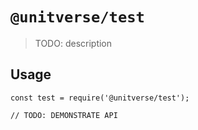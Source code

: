 # `@unitverse/test`

> TODO: description

## Usage

```
const test = require('@unitverse/test');

// TODO: DEMONSTRATE API
```
